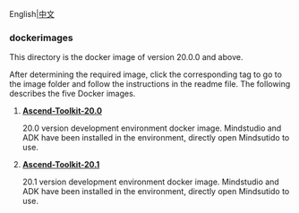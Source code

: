 English|[中文](README.md)

### dockerimages

This directory is the docker image of version 20.0.0 and above.        
    
After determining the required image, click the corresponding tag to go to the image folder and follow the instructions in the readme file. The following describes the five Docker images.        


1. [**Ascend-Toolkit-20.0**](https://gitee.com/lovingascend/dockerimages/tree/master/Ascend-Toolkit-20.0)

    20.0 version development environment docker image. Mindstudio and ADK have been installed in the environment, directly open Mindsutido to use.   

2. [**Ascend-Toolkit-20.1**](https://gitee.com/lovingascend/dockerimages/tree/master/Ascend-Toolkit-20.1)

    20.1 version development environment docker image. Mindstudio and ADK have been installed in the environment, directly open Mindsutido to use.    
